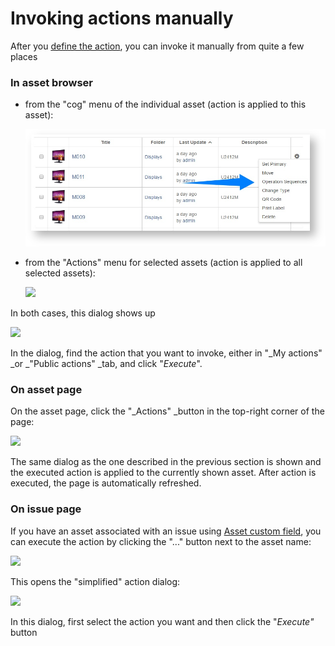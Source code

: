 # Invoking actions manually

After you [define the action](defining-operation-sequences.md), you can invoke it manually from quite a few places

### In asset browser

* from the "cog" menu of the individual asset \(action is applied to this asset\):

  ![](../../.gitbook/assets/image%20%2840%29.png)

* from the "Actions" menu for selected assets \(action is applied to all selected assets\):

  ![](https://confluence.spartez.com/download/attachments/36733363/browser2.png?version=1&modificationDate=1496396110623&api=v2&effects=drop-shadow)

In both cases, this dialog shows up

![](https://confluence.spartez.com/download/attachments/36733363/oplist.png?version=1&modificationDate=1496396005769&api=v2&effects=drop-shadow)

In the dialog, find the action that you want to invoke, either in "_My actions" _or _"Public actions" _tab, and click "_Execute_".

### On asset page

On the asset page, click the "_Actions" _button in the top-right corner of the page:

![](https://confluence.spartez.com/download/attachments/36733363/itempage.png?version=1&modificationDate=1496396131405&api=v2&effects=drop-shadow)

The same dialog as the one described in the previous section is shown and the executed action is applied to the currently shown asset. After action is executed, the page is automatically refreshed.

### On issue page

If you have an asset associated with an issue using [Asset custom field](../../integrations/jira-asset-field/), you can execute the action by clicking the "..." button next to the asset name:

![](https://confluence.spartez.com/download/attachments/36733365/issuetrigger.png?version=1&modificationDate=1496396230425&api=v2&effects=drop-shadow)

This opens the "simplified" action dialog:

![](https://confluence.spartez.com/download/attachments/36733365/issue.png?version=1&modificationDate=1496396329156&api=v2&effects=drop-shadow)

In this dialog, first select the action you want and then click the "_Execute"_ button

